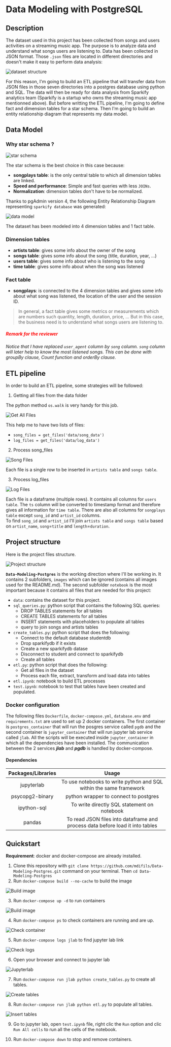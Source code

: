 # Data Modeling with PostgreSQL

## Description

The dataset used in this project has been collected from songs and users activities
on a streaming music app. The purpose is to analyze data and understand what
songs users are listening to. Data has been collected in JSON format. Those
`.json` files are located in different directories and doesn't make it easy to
perform data analysis:  

![dataset structure](./images/dataset_structure.png)

For this reason, I'm going to build an ETL pipeline that will transfer data
from JSON files in those seven directories into a postgres database using python
and SQL. The data will then be ready for data analysis from Sparkify analytics
team (Sparkify is a startup who owns the streaming music app mentionned above). 
But before writting the ETL pipeline, I'm going to define fact and dimension 
tables for a star schema. Then I'm going to build an entity relationship diagram
that represents my data model.

## Data Model

### Why star schema ?

![star schema](images/star_schema.png)

The star schema is the best choice in this case because:  
- **songplays table**: is the only central table to which all dimension tables
are linked.
- **Speed and performance**: Simple and fast queries with less `JOINs`.
- **Normalization**: dimension tables don't have to be normalized.

Thanks to pgAdmin version 4, the following Entity Relationship Diagram
representing `sparkify database` was generated:

![data model](./images/sparkifydb.png)

The dataset has been modeled into 4 dimension tables and 1 fact table.

### Dimension tables

- **artists table**: gives some info about the owner of the song
- **songs table**: gives some info about the song (title, duration, year, ...)
- **users table**: gives some info about who is listening to the song
- **time table**: gives some info about when the song was listened

### Fact table

- **songplays**: is connected to the 4 dimension tables and gives some info
about what song was listened, the location of the user and the session ID.

> In general, a fact table gives some metrics or measurements which are numbers
> such quantity, length, duration, price, ... But in this case, the business need
> is to understand what songs users are listening to.

##### Remark for the reviewer

*Notice that I have replaced `user_agent` column by `song` column.*
*`song` column will later help to know the most listened songs.*
*This can be done with groupBy clause, Count function and orderBy clause.*

## ETL pipeline

In order to build an ETL pipeline, some strategies will be followed:

1. Getting all files from the data folder

The python method `os.walk` is very handy for this job.

![Get All Files](images/get_files.png)

This help me to have two lists of files:
- `song_files = get_files('data/song_data')`
- `log_files = get_files('data/log_data')`

2. Process song_files

![Song Files](images/song_file.png)

Each file is a single row to be inserted in `artists table` and `songs table`.

3. Process log_files

![Log Files](images/log_file.png)

Each file is a dataframe (multiple rows). It contains all columns for `users table`.
The `ts` column will be converted to timestamp format and therefore gives all
information for `time table`. There are also all columns for `songplays table`
except `song_id` and `artist_id` columns.  
To find `song_id` and `artist_id` I'll join `artists table` and `songs table`
based on `artist_name`, `song`=`title` and `length`=`duration`.

## Project structure

Here is the project files structure.

![Project structure](images/project_structure.png)

**`Data-Modeling-Postgres`** is the working direction where I'll be working in.
It contains 2 subfolders, `images` which can be ignored (contains all images used
for the README.md). The second subfolder `notebook` is the most important because
it contains all files that are needed for this project:

- `data`: contains the dataset for this project.
- `sql_queries.py`: python script that contains the following SQL queries: 
    * DROP TABLES statements for all tables
    * CREATE TABLES statements for all tables
    * INSERT statements with placeholders to populate all tables
    * query to join songs and artists tables
- `create_tables.py`: python script that does the following: 
    * Connect to the default database studentdb 
    * Drop sparkifydb if it exists
    * Create a new sparkifydb datase
    * Disconnect to student and connect to sparkifydb
    * Create all tables
- `etl.py`: python script that does the following: 
    * Get all files in the dataset
    * Process each file, extract, transform and load data into tables
- `etl.ipynb`: notebook to build ETL processes 
- `test.ipynb`: notebook to test that tables have been created and populated.

### Docker configuration

The following files `Dockerfile`, `docker-compose.yml`, `database.env` and 
`requirements.txt` are used to set up 2 docker containers. The first container
is `postgres_container` that will run the posgres service called `pgdb` and 
the second container is `jupyter_container` that will run jupyter lab service
called `jlab`. All the scripts will be executed inside `jupyter_container` in
which all the dependencies have been installed. The communication between the 2
services ***jlab*** and ***pgdb*** is handled by docker-compose.

#### Dependencies

|  Packages/Libraries   |                Usage                                 |
| :-------------------: | :---------------------------------------------------:|
|     jupyterlab        | To use notebooks to write python and SQL within the same framework|
|    psycopg2-binary    |    python wrapper to connect to postgres             |
|    ipython-sql        |    To write directly SQL statement on notebook       |
|    pandas             | To read JSON files into dataframe and process data before load it into tables|

## Quickstart

**Requirement**: docker and docker-compose are already installed.

1. Clone this repository with `git clone https://github.com/mdifils/Data-Modeling-Postgres.git` 
command on your terminal. Then `cd Data-Modeling-Postgres`
2. Run `docker-compose build --no-cache` to build the image

![Build image](images/build_image.png)

3. Run `docker-compose up -d` to run containers

![Build image](images/run_container.png)

4. Run `docker-compose ps` to check containers are running and are up.

![Check container](images/check_container.png)

5. Run `docker-compose logs jlab` to find jupyter lab link

![Check logs](images/check_logs.png)

6. Open your browser and connect to jupyter lab

![Jupyterlab](images/jupyterlab.png)

7. Run `docker-compose run jlab python create_tables.py` to create all tables.

![Create tables](images/create_tables.png)

8. Run `docker-compose run jlab python etl.py` to populate all tables.

![Insert tables](images/insert_tables.gif)

9. Go to jupyter lab, open `test.ipynb` file, right clic the `Run` option and 
clic `Run All cells` to run all the cells of the notebook.

10. Run `docker-compose down` to stop and remove containers. 

<style>H5{color:Red;}</style>